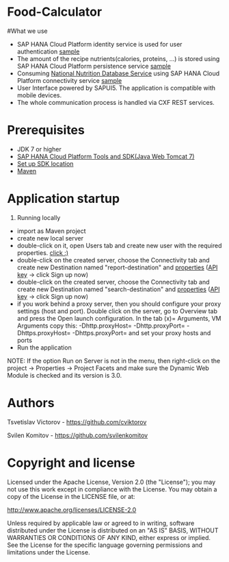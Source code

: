 # Food-Calculator

#What we use
  * SAP HANA Cloud Platform identity service is used for user authentication [sample](https://help.hana.ondemand.com/help/frameset.htm?e637f62abb571014857cb0232adc43a7.html#loioe637f62abb571014857cb0232adc43a7)
  * The amount of the recipe nutrients(calories, proteins, ...) is stored using SAP HANA Cloud Platform persistence service [sample](https://help.hana.ondemand.com/help/frameset.htm?e4aeacd2bb5710148ee99255136d96a5.html)
  * Consuming [National Nutrition Database Service](http://ndb.nal.usda.gov/ndb/doc/index) using SAP HANA Cloud Platform connectivity service [sample](https://help.hana.ondemand.com/help/frameset.htm?e592cf6cbb57101495d3c28507d20f1b.html)
  * User Interface powered by SAPUI5. The application is compatible with mobile devices.
  * The whole communication process is handled via CXF REST services.

# Prerequisites
  * JDK 7 or higher
  * [SAP HANA Cloud Platform Tools and SDK(Java Web Tomcat 7)](https://tools.hana.ondemand.com/#cloud)
  * [Set up SDK location](https://help.hana.ondemand.com/help/frameset.htm?7613f514711e1014839a8273b0e91070.html)
  * [Maven](https://maven.apache.org/)
  
# Application startup
1. Running locally
  * import as Maven project
  * create new local server
  * double-click on it, open Users tab and create new user with the required properties. [click :)](https://cloud.githubusercontent.com/assets/7129907/10973037/6dfc4132-83e4-11e5-8a77-3c8509c6be07.jpg)
  * double-click on the created server, choose the Connectivity tab and create new Destination named "report-destination" and [properties](https://cloud.githubusercontent.com/assets/7129907/10973032/6ddfa900-83e4-11e5-9017-b508a0e1a7b5.jpg) ([API key](http://ndb.nal.usda.gov/ndb/doc/index#) -> click Sign up now)
  * double-click on the created server, choose the Connectivity tab and create new Destination named "search-destination" and [properties](https://cloud.githubusercontent.com/assets/7129907/10973035/6de53082-83e4-11e5-9c84-737d9ebf8736.jpg) ([API key](http://ndb.nal.usda.gov/ndb/doc/index#) -> click Sign up now)
  * if you work behind a proxy server, then you should configure your proxy settings (host and port). Double click on the server, go to Overview tab and press the Open launch configuration. In the tab (x)= Arguments, VM Arguments copy this: -Dhttp.proxyHost= -Dhttp.proxyPort= -Dhttps.proxyHost= -Dhttps.proxyPort= and set your proxy hosts and ports
  * Run the application

NOTE: If the option Run on Server is not in the menu, then right-click on the project -> Properties ->  Project Facets and make sure the Dynamic Web Module is checked and its version is 3.0.
 
# Authors
Tsvetislav Victorov - https://github.com/cviktorov

Svilen Komitov - https://github.com/svilenkomitov

# Copyright and license
Licensed under the Apache License, Version 2.0 (the "License"); you may not use this work except in compliance with the License. You may obtain a copy of the License in the LICENSE file, or at:

http://www.apache.org/licenses/LICENSE-2.0

Unless required by applicable law or agreed to in writing, software distributed under the License is distributed on an "AS IS" BASIS, WITHOUT WARRANTIES OR CONDITIONS OF ANY KIND, either express or implied. See the License for the specific language governing permissions and limitations under the License.
